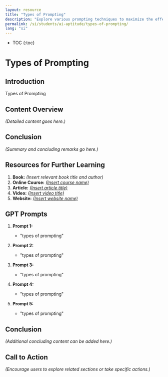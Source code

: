 ```yaml
---
layout: resource
title: "Types of Prompting"
description: "Explore various prompting techniques to maximize the effectiveness of your interactions with Generative AI."
permalink: /si/students/ai-aptitude/types-of-prompting/
lang: "si"
---
```

* TOC
{:toc}

# Types of Prompting

## Introduction
Types of Prompting

## Content Overview
*(Detailed content goes here.)*

## Conclusion
*(Summary and concluding remarks go here.)*

## Resources for Further Learning

1. **Book:** *(Insert relevant book title and author)*
2. **Online Course:** [*(Insert course name)*](#)
3. **Article:** [*(Insert article title)*](#)
4. **Video:** [*(Insert video title)*](#)
5. **Website:** [*(Insert website name)*](#)

## GPT Prompts

1. **Prompt 1:**
   - "types of prompting"

2. **Prompt 2:**
   - "types of prompting"

3. **Prompt 3:**
   - "types of prompting"

4. **Prompt 4:**
   - "types of prompting"

5. **Prompt 5:**
   - "types of prompting"

## Conclusion
*(Additional concluding content can be added here.)*

## Call to Action
*(Encourage users to explore related sections or take specific actions.)*
